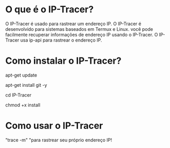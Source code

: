# O que é o IP-Tracer?

O IP-Tracer é usado para rastrear um endereço IP. O IP-Tracer é desenvolvido para sistemas baseados em Termux e Linux. você pode facilmente recuperar informações de endereço IP usando o IP-Tracer. O IP-Tracer usa ip-api para rastrear o endereço IP.


# Como instalar o IP-Tracer?

apt-get update

apt-get install git -y

cd IP-Tracer

chmod +x install


# Como usar o IP-Tracer

"trace -m" "para rastrear seu próprio endereço IP!
